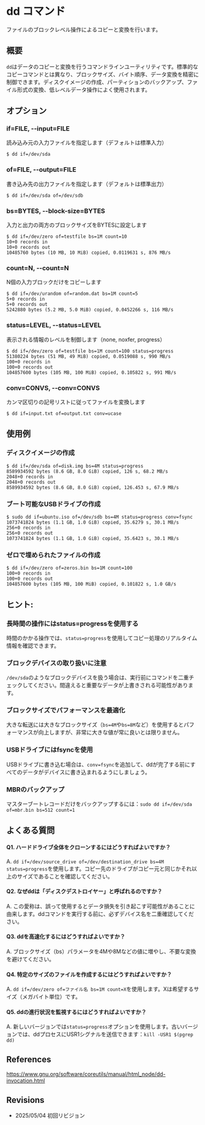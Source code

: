 # dd コマンド

ファイルのブロックレベル操作によるコピーと変換を行います。

## 概要

`dd`はデータのコピーと変換を行うコマンドラインユーティリティです。標準的なコピーコマンドとは異なり、ブロックサイズ、バイト順序、データ変換を精密に制御できます。ディスクイメージの作成、パーティションのバックアップ、ファイル形式の変換、低レベルデータ操作によく使用されます。

## オプション

### **if=FILE, --input=FILE**

読み込み元の入力ファイルを指定します（デフォルトは標準入力）

```console
$ dd if=/dev/sda
```

### **of=FILE, --output=FILE**

書き込み先の出力ファイルを指定します（デフォルトは標準出力）

```console
$ dd if=/dev/sda of=/dev/sdb
```

### **bs=BYTES, --block-size=BYTES**

入力と出力の両方のブロックサイズをBYTESに設定します

```console
$ dd if=/dev/zero of=testfile bs=1M count=10
10+0 records in
10+0 records out
10485760 bytes (10 MB, 10 MiB) copied, 0.0119631 s, 876 MB/s
```

### **count=N, --count=N**

N個の入力ブロックだけをコピーします

```console
$ dd if=/dev/urandom of=random.dat bs=1M count=5
5+0 records in
5+0 records out
5242880 bytes (5.2 MB, 5.0 MiB) copied, 0.0452266 s, 116 MB/s
```

### **status=LEVEL, --status=LEVEL**

表示される情報のレベルを制御します（none, noxfer, progress）

```console
$ dd if=/dev/zero of=testfile bs=1M count=100 status=progress
51380224 bytes (51 MB, 49 MiB) copied, 0.0519088 s, 990 MB/s
100+0 records in
100+0 records out
104857600 bytes (105 MB, 100 MiB) copied, 0.105822 s, 991 MB/s
```

### **conv=CONVS, --conv=CONVS**

カンマ区切りの記号リストに従ってファイルを変換します

```console
$ dd if=input.txt of=output.txt conv=ucase
```

## 使用例

### ディスクイメージの作成

```console
$ dd if=/dev/sda of=disk.img bs=4M status=progress
8589934592 bytes (8.6 GB, 8.0 GiB) copied, 126 s, 68.2 MB/s
2048+0 records in
2048+0 records out
8589934592 bytes (8.6 GB, 8.0 GiB) copied, 126.453 s, 67.9 MB/s
```

### ブート可能なUSBドライブの作成

```console
$ sudo dd if=ubuntu.iso of=/dev/sdb bs=4M status=progress conv=fsync
1073741824 bytes (1.1 GB, 1.0 GiB) copied, 35.6279 s, 30.1 MB/s
256+0 records in
256+0 records out
1073741824 bytes (1.1 GB, 1.0 GiB) copied, 35.6423 s, 30.1 MB/s
```

### ゼロで埋められたファイルの作成

```console
$ dd if=/dev/zero of=zeros.bin bs=1M count=100
100+0 records in
100+0 records out
104857600 bytes (105 MB, 100 MiB) copied, 0.101822 s, 1.0 GB/s
```

## ヒント:

### 長時間の操作にはstatus=progressを使用する

時間のかかる操作では、`status=progress`を使用してコピー処理のリアルタイム情報を確認できます。

### ブロックデバイスの取り扱いに注意

`/dev/sda`のようなブロックデバイスを扱う場合は、実行前にコマンドを二重チェックしてください。間違えると重要なデータが上書きされる可能性があります。

### ブロックサイズでパフォーマンスを最適化

大きな転送には大きなブロックサイズ（`bs=4M`や`bs=8M`など）を使用するとパフォーマンスが向上しますが、非常に大きな値が常に良いとは限りません。

### USBドライブにはfsyncを使用

USBドライブに書き込む場合は、`conv=fsync`を追加して、ddが完了する前にすべてのデータがデバイスに書き込まれるようにしましょう。

### MBRのバックアップ

マスターブートレコードだけをバックアップするには：`sudo dd if=/dev/sda of=mbr.bin bs=512 count=1`

## よくある質問

#### Q1. ハードドライブ全体をクローンするにはどうすればよいですか？
A. `dd if=/dev/source_drive of=/dev/destination_drive bs=4M status=progress`を使用します。コピー先のドライブがコピー元と同じかそれ以上のサイズであることを確認してください。

#### Q2. なぜddは「ディスクデストロイヤー」と呼ばれるのですか？
A. この愛称は、誤って使用するとデータ損失を引き起こす可能性があることに由来します。ddコマンドを実行する前に、必ずデバイス名を二重確認してください。

#### Q3. ddを高速化するにはどうすればよいですか？
A. ブロックサイズ（bs）パラメータを4Mや8Mなどの値に増やし、不要な変換を避けてください。

#### Q4. 特定のサイズのファイルを作成するにはどうすればよいですか？
A. `dd if=/dev/zero of=ファイル名 bs=1M count=X`を使用します。Xは希望するサイズ（メガバイト単位）です。

#### Q5. ddの進行状況を監視するにはどうすればよいですか？
A. 新しいバージョンでは`status=progress`オプションを使用します。古いバージョンでは、ddプロセスにUSR1シグナルを送信できます：`kill -USR1 $(pgrep dd)`

## References

https://www.gnu.org/software/coreutils/manual/html_node/dd-invocation.html

## Revisions

- 2025/05/04 初回リビジョン